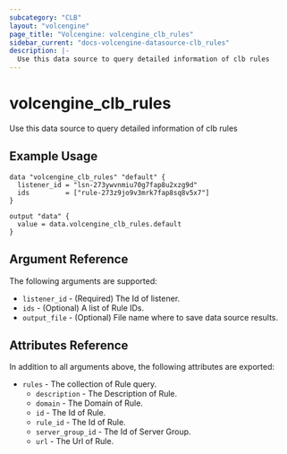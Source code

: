 ```yaml
---
subcategory: "CLB"
layout: "volcengine"
page_title: "Volcengine: volcengine_clb_rules"
sidebar_current: "docs-volcengine-datasource-clb_rules"
description: |-
  Use this data source to query detailed information of clb rules
---
```

# volcengine_clb_rules
Use this data source to query detailed information of clb rules
## Example Usage
```hcl
data "volcengine_clb_rules" "default" {
  listener_id = "lsn-273ywvnmiu70g7fap8u2xzg9d"
  ids         = ["rule-273z9jo9v3mrk7fap8sq8v5x7"]
}

output "data" {
  value = data.volcengine_clb_rules.default
}
```
## Argument Reference
The following arguments are supported:
* `listener_id` - (Required) The Id of listener.
* `ids` - (Optional) A list of Rule IDs.
* `output_file` - (Optional) File name where to save data source results.

## Attributes Reference
In addition to all arguments above, the following attributes are exported:
* `rules` - The collection of Rule query.
  * `description` - The Description of Rule.
  * `domain` - The Domain of Rule.
  * `id` - The Id of Rule.
  * `rule_id` - The Id of Rule.
  * `server_group_id` - The Id of Server Group.
  * `url` - The Url of Rule.


